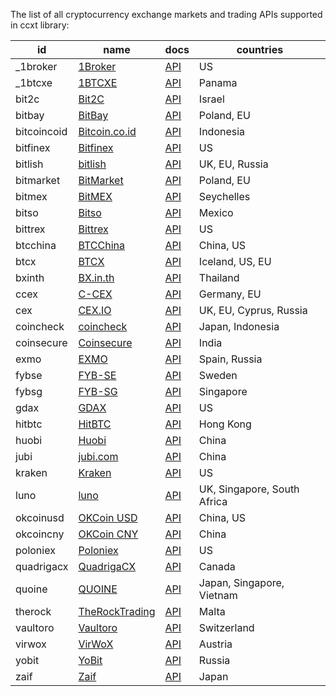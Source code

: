 The list of all cryptocurrency exchange markets and trading APIs supported in ccxt library:

| id          | name                                         | docs                                                           | countries                   |
|-------------|----------------------------------------------|----------------------------------------------------------------|-----------------------------|
| _1broker    | [1Broker](https://1broker.com)               | [API](https://1broker.com/?c=en/content/api-documentation)     | US                          |
| _1btcxe     | [1BTCXE](https://1btcxe.com)                 | [API](https://1btcxe.com/api-docs.php)                         | Panama                      |
| bit2c       | [Bit2C](https://www.bit2c.co.il)             | [API](https://www.bit2c.co.il/home/api)                        | Israel                      |
| bitbay      | [BitBay](https://bitbay.net)                 | [API](https://bitbay.net/public-api)                           | Poland, EU                  |
| bitcoincoid | [Bitcoin.co.id](https://www.bitcoin.co.id)   | [API](https://vip.bitcoin.co.id/trade_api)                     | Indonesia                   |
| bitfinex    | [Bitfinex](https://www.bitfinex.com)         | [API](https://bitfinex.readme.io/v1/docs)                      | US                          |
| bitlish     | [bitlish](https://bitlish.com)               | [API](https://bitlish.com/api)                                 | UK, EU, Russia              |
| bitmarket   | [BitMarket](https://www.bitmarket.pl)        | [API](https://www.bitmarket.net/docs.php?file=api_public.html) | Poland, EU                  |
| bitmex      | [BitMEX](https://www.bitmex.com)             | [API](https://www.bitmex.com/app/apiOverview)                  | Seychelles                  |
| bitso       | [Bitso](https://bitso.com)                   | [API](https://bitso.com/api_info)                              | Mexico                      |
| bittrex     | [Bittrex](https://bittrex.com)               | [API](https://bittrex.com/Home/Api)                            | US                          |
| btcchina    | [BTCChina](https://www.btcchina.com)         | [API](https://www.btcchina.com/apidocs)                        | China, US                   |
| btcx        | [BTCX](https://btc-x.is)                     | [API](https://btc-x.is/custom/api-document.html)               | Iceland, US, EU             |
| bxinth      | [BX.in.th](https://bx.in.th)                 | [API](https://bx.in.th/info/api)                               | Thailand                    |
| ccex        | [C-CEX](https://c-cex.com)                   | [API](https://c-cex.com/?id=api)                               | Germany, EU                 |
| cex         | [CEX.IO](https://cex.io)                     | [API](https://cex.io/cex-api)                                  | UK, EU, Cyprus, Russia      |
| coincheck   | [coincheck](https://coincheck.com)           | [API](https://coincheck.com/documents/exchange/api)            | Japan, Indonesia            |
| coinsecure  | [Coinsecure](https://coinsecure.in)          | [API](https://api.coinsecure.in)                               | India                       |
| exmo        | [EXMO](https://exmo.me)                      | [API](https://exmo.me/ru/api_doc)                              | Spain, Russia               |
| fybse       | [FYB-SE](https://www.fybse.se)               | [API](http://docs.fyb.apiary.io)                               | Sweden                      |
| fybsg       | [FYB-SG](https://www.fybsg.com)              | [API](http://docs.fyb.apiary.io)                               | Singapore                   |
| gdax        | [GDAX](https://www.gdax.com)                 | [API](https://docs.gdax.com)                                   | US                          |
| hitbtc      | [HitBTC](https://hitbtc.com)                 | [API](https://hitbtc.com/api)                                  | Hong Kong                   |
| huobi       | [Huobi](https://www.huobi.com)               | [API](https://github.com/huobiapi/API_Docs_en/wiki)            | China                       |
| jubi        | [jubi.com](https://www.jubi.com)             | [API](https://www.jubi.com/help/api.html)                      | China                       |
| kraken      | [Kraken](https://www.kraken.com)             | [API](https://www.kraken.com/en-us/help/api)                   | US                          |
| luno        | [luno](https://www.luno.com)                 | [API](https://npmjs.org/package/bitx)                          | UK, Singapore, South Africa |
| okcoinusd   | [OKCoin USD](https://www.okcoin.com)         | [API](https://www.okcoin.com/rest_getStarted.html)             | China, US                   |
| okcoincny   | [OKCoin CNY](https://www.okcoin.cn)          | [API](https://www.okcoin.cn/rest_getStarted.html)              | China                       |
| poloniex    | [Poloniex](https://poloniex.com)             | [API](https://poloniex.com/support/api/)                       | US                          |
| quadrigacx  | [QuadrigaCX](https://www.quadrigacx.com)     | [API](https://www.quadrigacx.com/api_info)                     | Canada                      |
| quoine      | [QUOINE](https://www.quoine.com)             | [API](https://developers.quoine.com)                           | Japan, Singapore, Vietnam   |
| therock     | [TheRockTrading](https://therocktrading.com) | [API](https://api.therocktrading.com/doc/)                     | Malta                       |
| vaultoro    | [Vaultoro](https://www.vaultoro.com)         | [API](https://api.vaultoro.com)                                | Switzerland                 |
| virwox      | [VirWoX](https://www.virwox.com)             | [API](https://www.virwox.com/developers.php)                   | Austria                     |
| yobit       | [YoBit](https://www.yobit.net)               | [API](https://www.yobit.net/en/api/)                           | Russia                      |
| zaif        | [Zaif](https://zaif.jp)                      | [API](https://corp.zaif.jp/api-docs)                           | Japan                       |
